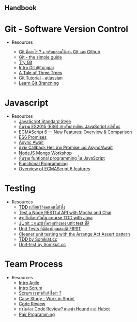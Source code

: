 Handbook
-------

# Git - Software Version Control

- Resources

    - [Git คืออะไร ? + พร้อมสอนใช้งาน Git และ Github](https://devahoy.com/posts/introduction-to-git-and-github/)
    - [Git - the simple guide](http://rogerdudler.github.io/git-guide/)
    - [Try Git](https://try.github.io)
    - [Intro Git @fungjai](http://dev.im-bot.com/talks/git-fj/#1)
    - [A Tale of Three Trees](https://speakerdeck.com/schacon/a-tale-of-three-trees)
    - [Git Tutorial - atlassian](https://www.atlassian.com/git/tutorials/what-is-git)
    - [Learn Git Brancning](http://learngitbranching.js.org/)

# Javascript

- Resources
    - [JavaScript Standard Style](https://standardjs.com)
    - [พื้นฐาน ES2015 (ES6) สำหรับการเขียน JavaScript สมัยใหม่](https://www.babelcoder.com/blog/posts/introduction-to-es2015)
    - [ECMAScript 6 — New Features: Overview & Comparison](http://es6-features.org)
    - [ES6 Promises](http://www.datchley.name/es6-promises/)
    - [Async Await](http://dev.im-bot.com/async-await/)
    - [กำจัด Callback Hell ด้วย Promise และ Async/Await](https://www.babelcoder.com/blog/posts/avoid-callback-hell-using-promise-async-await)
    - [NodeJS Mongo Workshop](https://github.com/ibotdotout/node-mongo-workshop)
    - [พื้นฐาน funtional programming ใน JavaScript](https://www.babelcoder.com/blog/posts/introduction-to-functional-programming-in-javascript)
    - [Functional Programming](http://scott.sauyet.com/Javascript/Talk/FunctionalProgramming)
    - [Overview of ECMAScript 6 features](https://github.com/lukehoban/es6features)
    
    
# Testing

- Resources
    - [TDD เปลี่ยนชีวิตคนคนนี้ยังไง](http://dev.im-bot.com/talks/barcampsk4/#1)
    - [Test a Node RESTful API with Mocha and Chai](https://scotch.io/tutorials/test-a-node-restful-api-with-mocha-and-chai)
    - [สรุปสิ่งที่แบ่งปันใน course TDD with Java](http://www.somkiat.cc/course-tdd-with-java-01/)
    - [JUnit :: แนะนำโครงสร้างของ unit test ที่ดี](http://www.somkiat.cc/junit-good-struture/)
    - [Unit Tests ที่ดีต้องมีคุณสมบัติ FIRST](http://www.somkiat.cc/good-unit-test-with-first/)
    - [Cleaner unit testing with the Arrange Act Assert pattern](http://jamescooke.info/cleaner-unit-testing-with-the-arrange-act-assert-pattern.html)
    - [TDD by Somkiat.cc](http://www.somkiat.cc/tag/tdd/)
    - [Unit-test by Somkiat.cc](http://www.somkiat.cc/tag/unit-test/)

# Team Process

- Resources
    - [Intro Agile](https://www.youtube.com/watch?v=rf8Gi2RLKWQ)
    - [Intro Scrum](https://www.youtube.com/watch?v=9TycLR0TqFA)
    - [Scrum เขาทำกันยังไงอ่ะ ?](https://piyawut.com/scrum-เขาทำกันยังไงอ่ะ-1234bc9f4b38)
    - [Case Study - Work in Sprint](https://www.youtube.com/watch?v=szr0ezLyQHY)
    - [Code Review](http://dev.im-bot.com/code-review/)
    - [ทำไมต้อง Code Review? แนะนำ Hound และ Hubot](https://www.babelcoder.com/blog/posts/code-review-best-practice)
    - [Pair Programming](http://dev.im-bot.com/pair-programming/)
